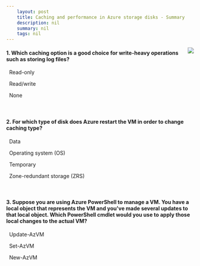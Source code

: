 ```yaml
---
    layout: post
    title: Caching and performance in Azure storage disks - Summary
    description: nil
    summary: nil
    tags: nil
---
```



 <a target="_blank" href="https://docs.microsoft.com/en-us/learn/modules/caching-and-performance-azure-storage-and-disks/7-summary/"><i class="fas fa-external-link-alt"></i> </a>
 <img align="right" src="https://docs.microsoft.com/en-us/learn/achievements/caching-and-performance-azure-storage-and-disks.svg">
####  1. Which caching option is a good choice for write-heavy operations such as storing log files?


<i class='far fa-square'></i> &nbsp;&nbsp;Read-only

<i class='far fa-square'></i> &nbsp;&nbsp;Read/write

<i class='fas fa-check-square' style='color: Dodgerblue;'></i> &nbsp;&nbsp;None
<br />
<br />
<br />

####  2. For which type of disk does Azure restart the VM in order to change caching type?


<i class='far fa-square'></i> &nbsp;&nbsp;Data

<i class='fas fa-check-square' style='color: Dodgerblue;'></i> &nbsp;&nbsp;Operating system (OS)

<i class='far fa-square'></i> &nbsp;&nbsp;Temporary

<i class='far fa-square'></i> &nbsp;&nbsp;Zone-redundant storage (ZRS)
<br />
<br />
<br />

####  3. Suppose you are using Azure PowerShell to manage a VM. You have a local object that represents the VM and you've made several updates to that local object. Which PowerShell cmdlet would you use to apply those local changes to the actual VM?


<i class='fas fa-check-square' style='color: Dodgerblue;'></i> &nbsp;&nbsp;Update-AzVM

<i class='far fa-square'></i> &nbsp;&nbsp;Set-AzVM

<i class='far fa-square'></i> &nbsp;&nbsp;New-AzVM
<br />
<br />
<br />

